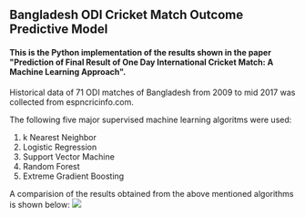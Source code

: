 ## Bangladesh ODI Cricket Match Outcome Predictive Model

#### This is the Python implementation of the results shown in the paper "Prediction of Final Result of One Day International Cricket Match: A Machine Learning Approach".

Historical data of 71 ODI matches of Bangladesh from 2009 to mid 2017 was collected from espncricinfo.com.

The following five major supervised machine learning algoritms were used:

1. k Nearest Neighbor
2. Logistic Regression
3. Support Vector Machine
4. Random Forest
5. Extreme Gradient Boosting

A comparision of the results obtained from the above mentioned algorithms is shown below:
![](https://user-images.githubusercontent.com/25418304/30602482-7b654928-9d86-11e7-800b-34b449b340e6.png)

